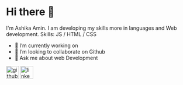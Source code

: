  # Hi there 👋
 
I'm Ashika Amin.
 I am developing my skills more in languages and Web development.
Skills:   JS / HTML / CSS

- 🔭 I’m currently working on   
- 👯 I’m looking to collaborate on Github 
- 💬 Ask me about web Development 
 
[<img src='https://cdn.jsdelivr.net/npm/simple-icons@3.0.1/icons/github.svg' alt='github' height='35'>](https://github.com/https://github.com/AshikaAmin)  [<img src='https://cdn.jsdelivr.net/npm/simple-icons@3.0.1/icons/linkedin.svg' alt='linkedin' height='35'>](https://www.linkedin.com/in/www.linkedin.com/in/ashika-amin-1674211b6/)  
 
